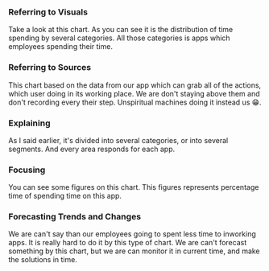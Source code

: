 ### Referring to Visuals
Take a look at this chart. As you can see it is the distribution of time spending by several categories. All those categories is apps which employees spending their time.
### Referring to Sources
This chart based on the data from our app which can grab all of the actions, which user doing in its working place. We are don't staying above them and don't recording every their step. Unspiritual machines doing it instead us 😁.
### Explaining
As I said earlier, it's divided into several categories, or into several segments. And every area responds for each app. 
### Focusing
You can see some figures on this chart. This figures represents percentage time of spending time on this app.
### Forecasting Trends and Changes
We are can't say than our employees going to spent less time to inworking apps. It is really hard to do it by this type of chart. We are can't forecast something by this chart, but we are can monitor it in current time, and make the solutions in time. 
